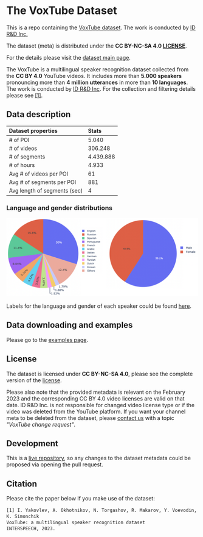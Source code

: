 # The VoxTube Dataset

This is a repo containing the [VoxTube dataset](#citation). The work is conducted by [ID R&D Inc.](https://www.idrnd.ai)

The dataset (meta) is distributed under the **CC BY-NC-SA 4.0 [LICENSE](LICENSE)**.

For the details please visit the [dataset main page](https://idrnd.github.io/VoxTube).


The VoxTube is a multilingual speaker recognition dataset collected from the **CC BY 4.0** YouTube videos. It includes more than **5.000 speakers** pronouncing more than **4 million utterances** in more than **10 languages**. The work is conducted by [ID R&D Inc](https://www.idrnd.ai). For the collection and filtering details please see [[1]](#citation).

## Data description

| Dataset properties           | Stats     |
|:-----------------------------|:----------|
| # of POI                     | 5.040     |
| # of videos                  | 306.248   |
| # of segments                | 4.439.888 |
| # of hours                   | 4.933     |
| Avg # of videos per POI      | 61        |
| Avg # of segments per POI    | 881       |
| Avg length of segments (sec) | 4         |

###  Language and gender distributions
![Distributions](./resources/img/lang_gender.png)

Labels for the language and gender of each speaker could be found [here](resources/language_gender_meta.csv).

## Data downloading and examples

Please go to the [examples page](./examples/README.md).


## License

The dataset is licensed under **CC BY-NC-SA 4.0**, please see the complete version of the [license](LICENSE).

Please also note that the provided metadata is relevant on the February 2023 and the corresponding CC BY 4.0 video licenses are valid on that date. ID R&D Inc. is not responsible for changed video license type or if the video was deleted from the YouTube platform. If you want your channel meta to be deleted from the dataset, please [contact us](https://www.idrnd.ai/contact-us) with a topic *"VoxTube change request"*.


## Development

This is a [live repository](https://github.com/IDRnD/VoxTube), so any changes to the dataset metadata could be proposed via opening the pull request.


## Citation

Please cite the paper below if you make use of the dataset:

```
[1] I. Yakovlev, A. Okhotnikov, N. Torgashov, R. Makarov, Y. Voevodin, K. Simonchik
VoxTube: a multilingual speaker recognition dataset  
INTERSPEECH, 2023.
```
